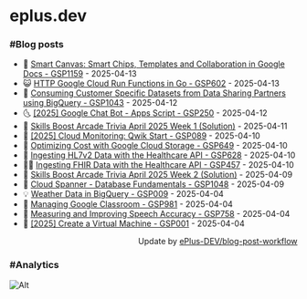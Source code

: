 # eplus.dev

### #Blog posts

<!-- BLOG-POST-LIST:START -->
 - 🧰 [Smart Canvas: Smart Chips, Templates and Collaboration in Google Docs - GSP1159](https://eplus.dev/smart-canvas-smart-chips-templates-and-collaboration-in-google-docs-gsp1159) - 2025-04-13
 - 😺 [HTTP Google Cloud Run Functions in Go - GSP602](https://eplus.dev/http-google-cloud-run-functions-in-go-gsp602) - 2025-04-13
 - 🗽 [Consuming Customer Specific Datasets from Data Sharing Partners using BigQuery - GSP1043](https://eplus.dev/consuming-customer-specific-datasets-from-data-sharing-partners-using-bigquery-gsp1043) - 2025-04-12
 - 🌜 [[2025] Google Chat Bot - Apps Script - GSP250](https://eplus.dev/2025-google-chat-bot-apps-script-gsp250) - 2025-04-12
 - 📝 [Skills Boost Arcade Trivia April 2025 Week 1 &lpar;Solution&rpar;](https://eplus.dev/skills-boost-arcade-trivia-april-2025-week-1-solution) - 2025-04-11
 - 🚀 [[2025] Cloud Monitoring: Qwik Start - GSP089](https://eplus.dev/2025-cloud-monitoring-qwik-start-gsp089) - 2025-04-10
 - 💼 [Optimizing Cost with Google Cloud Storage - GSP649](https://eplus.dev/optimizing-cost-with-google-cloud-storage-gsp649) - 2025-04-10
 - 🦣 [Ingesting HL7v2 Data with the Healthcare API - GSP628](https://eplus.dev/ingesting-hl7v2-data-with-the-healthcare-api-gsp628) - 2025-04-10
 - 👨‍🏫 [Ingesting FHIR Data with the Healthcare API - GSP457](https://eplus.dev/ingesting-fhir-data-with-the-healthcare-api-gsp457) - 2025-04-10
 - 🔭 [Skills Boost Arcade Trivia April 2025 Week 2 &lpar;Solution&rpar;](https://eplus.dev/skills-boost-arcade-trivia-april-2025-week-2-solution) - 2025-04-09
 - 🤡 [Cloud Spanner - Database Fundamentals - GSP1048](https://eplus.dev/cloud-spanner-database-fundamentals-gsp1048) - 2025-04-09
 - 💡 [Weather Data in BigQuery - GSP009](https://eplus.dev/weather-data-in-bigquery-gsp009) - 2025-04-04
 - 🦣 [Managing Google Classroom - GSP981](https://eplus.dev/managing-google-classroom-gsp981) - 2025-04-04
 - 💪 [Measuring and Improving Speech Accuracy - GSP758](https://eplus.dev/measuring-and-improving-speech-accuracy-gsp758) - 2025-04-04
 - 🤡 [[2025] Create a Virtual Machine - GSP001](https://eplus.dev/2025-create-a-virtual-machine-gsp001) - 2025-04-04<!-- BLOG-POST-LIST:END -->

<div align="right">
  Update by <a target="_blank"
    href="https://github.com/ePlus-DEV/blog-post-workflow">ePlus-DEV/blog-post-workflow</a>
</div>

### #Analytics
![Alt](https://repobeats.axiom.co/api/embed/9990f7cddfbad8d834990b10ccad05f81ac1096f.svg "Repobeats analytics image")
